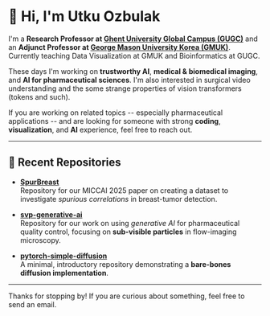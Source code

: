 # 👋 Hi, I'm Utku Ozbulak

I'm a **Research Professor at [Ghent University Global Campus (GUGC)](https://www.ghent.ac.kr/)** and an **Adjunct Professor at [George Mason University Korea (GMUK)](https://masonkorea.gmu.edu/)**.  Currently teaching Data Visualization at GMUK and Bioinformatics at GUGC.

These days I'm working on **trustworthy AI**, **medical & biomedical imaging**, and **AI for pharmaceutical sciences**. I'm also interested in surgical video understanding and the some strange properties of vision transformers (tokens and such).

If you are working on related topics -- especially pharmaceutical applications -- and are looking for someone with strong **coding**, **visualization**, and **AI** experience, feel free to reach out.

---

## 🔬 Recent Repositories

- **[SpurBreast](https://github.com/utkuozbulak/SpurBreast)**  
  Repository for our MICCAI 2025 paper on creating a dataset to investigate *spurious correlations* in breast-tumor detection.

- **[svp-generative-ai](https://github.com/utkuozbulak/svp-generative-ai)**  
  Repository for our work on using *generative AI* for pharmaceutical quality control, focusing on **sub-visible particles** in flow-imaging microscopy.

- **[pytorch-simple-diffusion](https://github.com/utkuozbulak/pytorch-simple-diffusion)**  
  A minimal, introductory repository demonstrating a **bare-bones diffusion implementation**.

---

Thanks for stopping by! If you are curious about something, feel free to send an email.


